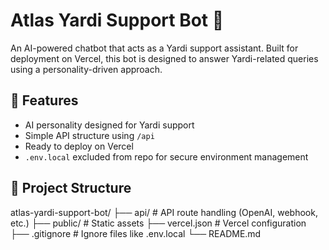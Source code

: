 # Atlas Yardi Support Bot 🤖

An AI-powered chatbot that acts as a Yardi support assistant. Built for deployment on Vercel, this bot is designed to answer Yardi-related queries using a personality-driven approach.

## 🧠 Features

- AI personality designed for Yardi support
- Simple API structure using `/api`
- Ready to deploy on Vercel
- `.env.local` excluded from repo for secure environment management

## 📁 Project Structure

atlas-yardi-support-bot/
├── api/             # API route handling (OpenAI, webhook, etc.)
├── public/          # Static assets
├── vercel.json      # Vercel configuration
├── .gitignore       # Ignore files like .env.local
└── README.md
